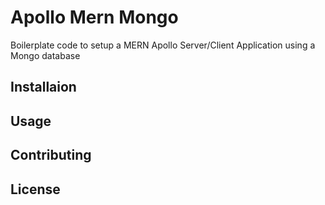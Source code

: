 # Apollo Mern Mongo

Boilerplate code to setup a MERN Apollo Server/Client Application using a Mongo database



## Installaion

## Usage

## Contributing

## License